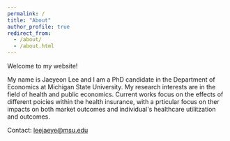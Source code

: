```yaml
---
permalink: /
title: "About"
author_profile: true
redirect_from: 
  - /about/
  - /about.html
---
```


Welcome to my website!

My name is Jaeyeon Lee and I am a PhD candidate in the Department of Economics at Michigan State University.
My research interests are in the field of health and public economics. Current works focus on the effects of different poicies within the health insurance, with a prticular focus on ther impacts on both market outcomes and individual's healthcare utilitzation and outcomes.

Contact: leejaeye@msu.edu

